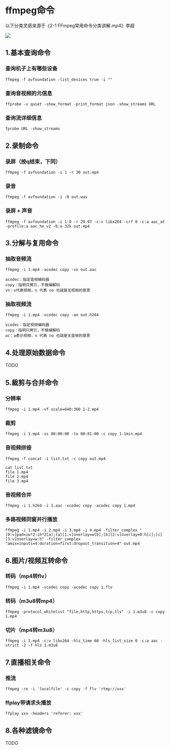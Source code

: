 
# ffmpeg命令

以下分类灵感来源于《2-1 FFmpeg常用命令分类讲解.mp4》李超

![](https://raw.githubusercontent.com/peteryuanpan/notebook/master/FFMPEG/ffmpeg%E5%91%BD%E4%BB%A4%E5%88%86%E7%B1%BB.png)

## 1.基本查询命令

### 查询机子上有哪些设备

```
ffmpeg -f avfoundation -list_devices true -i ""
```

### 查询音视频的元信息

```
ffprobe -v quiet -show_format -print_format json -show_streams URL
```

### 查询流详细信息

```
fprobe URL -show_streams
```

## 2.录制命令

### 录屏（按q结束，下同）

```
ffmpeg -f avfoundation -i 1 -r 30 out.mp4
```

### 录音

```
ffmpeg -f avfoundation -i :0 out.wav
```

### 录屏 + 声音

```
ffmpeg -f avfoundation -i 1:0 -r 29.97 -c:v libx264 -crf 0 -c:a aac_at -profile:a aac_he_v2 -b:a 32k out.mp4
```

## 3.分解与复用命令

### 抽取音频流

```
ffmpeg -i 1.mp4 -acodec copy -vn out.aac

acodec：指定音频编码器
copy：指明只拷贝，不做编解码
vn：v代表视频，n 代表 no 也就是无视频的意思
```

### 抽取视频流

```
ffmpeg -i 1.mp4 -vcodec copy -an out.h264

vcodec：指定视频编码器
copy：指明只拷贝，不做编解码
ac：a表示视频，n 代表 no 也就是无音频的意思
```

## 4.处理原始数据命令

TODO

## 5.裁剪与合并命令

### 分辨率

```
ffmpeg -i 1.mp4 -vf scale=640:360 1-2.mp4
```

### 裁剪

```
ffmpeg -i 1.mp4 -ss 00:00:00 -to 00:01:00 -c copy 1-1min.mp4
```

### 音视频拼接

```
ffmpeg -f concat -i list.txt -c copy out.mp4

cat list.txt
file 1.mp4
file 2.mp4
file 3.mp4
```

### 音视频合并

```
ffmpeg -i 1.h264 -i 1.aac -vcodec copy -acodec copy 1.mp4
```

### 多路视频同窗并行播放

```
ffmpeg -i 1.mp4 -i 2.mp4 -i 3.mp4 -i 4.mp4 -filter_complex "[0:v]pad=iw*2:ih*2[a];[a][1:v]overlay=w[b];[b][2:v]overlay=0:h[c];[c][3:v]overlay=w:h" -filter_complex "amix=inputs=4:duration=first:dropout_transition=4" out.mp4
```

## 6.图片/视频互转命令

### 转码（mp4转flv）

```
ffmpeg -i 1.mp4 -vcodec copy -acodec copy 1.flv
```

### 转码（m3u8转mp4）

```
ffmpeg -protocol_whitelist "file,http,https,tcp,tls" -i 1.m3u8 -c copy 1.mp4
```

### 切片（mp4转m3u8）

```
ffmpeg -i 1.mp4 -c:v libx264 -hls_time 60 -hls_list_size 0 -c:a aac -strict -2 -f hls 1.m3u8
```

## 7.直播相关命令

### 推流

```
ffmpeg -re -i 'localfile' -c copy -f flv 'rtmp://xxx'
```

### ffplay带请求头播放

```
ffplay xxx -headers 'referer: xxx'
```

## 8.各种滤镜命令

TODO
